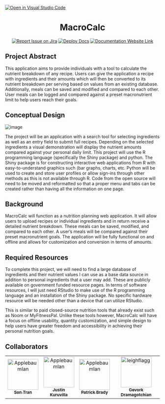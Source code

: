 [![Open in Visual Studio Code](https://classroom.github.com/assets/open-in-vscode-c66648af7eb3fe8bc4f294546bfd86ef473780cde1dea487d3c4ff354943c9ae.svg)](https://classroom.github.com/online_ide?assignment_repo_id=10609743&assignment_repo_type=AssignmentRepo)
<div align="center">

# MacroCalc
[![Report Issue on Jira](https://img.shields.io/badge/Report%20Issues-Jira-0052CC?style=flat&logo=jira-software)](https://temple-cis-projects-in-cs.atlassian.net/jira/software/c/projects/DT/issues)
[![Deploy Docs](https://github.com/ApplebaumIan/tu-cis-4398-docs-template/actions/workflows/deploy.yml/badge.svg)](https://github.com/ApplebaumIan/tu-cis-4398-docs-template/actions/workflows/deploy.yml)
[![Documentation Website Link](https://img.shields.io/badge/-Documentation%20Website-brightgreen)](https://applebaumian.github.io/tu-cis-4398-docs-template/)


</div>

## Project Abstract

This application aims to provide individuals with a tool to calculate the nutrient breakdown of any recipe. Users can give the application a recipe with ingredients and their amounts which will then be converted to its nutrient breakdown per serving based on values from an existing database. Additionally, meals can be saved and modified and compared to each other. User meals can be logged and compared against a preset macronutrient limit to help users reach their goals.

## Conceptual Design

![image](https://user-images.githubusercontent.com/89528532/232869621-f22f5617-d928-4821-b4fb-309d4c3592b8.png)

The project will be an application with a search tool for selecting ingredients as well as an entry field to submit full recipes. Depending on the selected ingredients a visual demonstration will display the nutrient amounts compared against your personal daily limit. This project will use the R programming language (specifically the Shiny package) and python. The Shiny package is for constructing interactive web applications from R with easy-to-understand graphics such (bar graphs, charts, etc. Python will be used to create and store user profiles or allow sign-ins through other methods as this is not available through R. Code from the open source will need to be moved and reformatted so that a proper menu and tabs can be created rather than having all the information on one page.

## Background

MacroCalc will function as a nutrition planning web application. It will allow users to upload recipes or individual ingredients and in return receive a detailed nutrient breakdown. These meals can be saved, modified, and compared to each other. A user’s meals will be compared against their preset macronutrient goals. The application will be fully functional on and offline and allows for customization and conversion in terms of amounts.

## Required Resources

To complete this project, we will need to find a large database of ingredients and their nutrient values I can use as a base data source in addition to personal ingredients that a user may add. These are publicly available on government funded resource pages. In terms of software resources, I will just need RStudio to make use of the R programming language and an installation of the Shiny package. No specific hardware resource will be needed other than a device that can utilize RStudio.

This is similar to paid closed-source nutrition tools that already exist such as Noom or MyFitnessPal. Unlike these tools however, MacroCalc will have a focus on offline usability, quantity customization, and simple design to help users have greater freedom and accessibility in achieving their personal nutrition goals.

## Collaborators

[//]: # ( readme: collaborators -start )
<table>
<tr>
    <td align="center">
        <a href="https://github.com/son2005">
            <img src="https://avatars.githubusercontent.com/u/18011568?v=4" width="100;" alt="ApplebaumIan"/>
            <br />
            <sub><b>Son Tran</b></sub>
        </a>
    </td>
    <td align="center">
        <a href="https://github.com/jutobash">
            <img src="https://avatars.githubusercontent.com/u/89528532?v=4" width="100;" alt="ApplebaumIan"/>
            <br />
            <sub><b>Justin Kuruvilla</b></sub>
        </a>
    </td>
    <td align="center">
        <a href="https://github.com/PatrickBrady7">
            <img src="https://avatars.githubusercontent.com/u/97626904?v=4" width="100;" alt="ApplebaumIan"/>
            <br />
            <sub><b>Patrick Brady</b></sub>
        </a>
    </td>
    <td align="center">
        <a href="https://github.com/gevdram">
            <img src="https://avatars.githubusercontent.com/u/111989879?v=4" width="100;" alt="leighflagg"/>
            <br />
            <sub><b>Gevork Dramagotchian</b></sub>
        </a>
    </td></tr>
</table>

[//]: # ( readme: collaborators -end )
